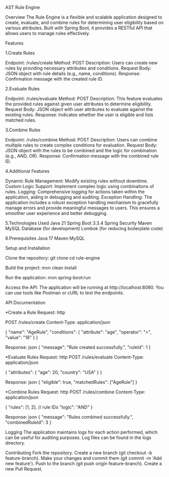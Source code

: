 AST Rule Engine

Overview The Rule Engine is a flexible and scalable application designed to create, evaluate, and combine rules for determining user eligibility based on various attributes. Built with Spring Boot, it provides a RESTful API that allows users to manage rules effectively.

Features

1.Create Rules

Endpoint: /rules/create 
Method: POST 
Description: Users can create new rules by providing necessary attributes and conditions. 
Request Body: JSON object with rule details (e.g., name, conditions). Response: Confirmation message with the created rule ID.

2.Evaluate Rules 

Endpoint: /rules/evaluate 
Method: POST 
Description: This feature evaluates the provided rules against given user attributes to determine eligibility. 
Request Body: JSON object with user attributes to evaluate against the existing rules. 
Response: Indicates whether the user is eligible and lists matched rules.

3.Combine Rules 

Endpoint: /rules/combine 
Method: POST 
Description: Users can combine multiple rules to create complex conditions for evaluation. 
Request Body: JSON object with the rules to be combined and the logic for combination (e.g., AND, OR). 
Response: Confirmation message with the combined rule ID.

4.Additional Features

Dynamic Rule Management: Modify existing rules without downtime. 
Custom Logic Support: Implement complex logic using combinations of rules. 
Logging: Comprehensive logging for actions taken within the application, aiding in debugging and auditing.
Exception Handling: The application includes a robust exception handling mechanism to gracefully manage errors and provide meaningful messages to users. This ensures a smoother user experience and better debugging.

5.Technologies Used 
Java 21 
Spring Boot 3.3.4 
Spring Security 
Maven 
MySQL Database (for development) 
Lombok (for reducing boilerplate code)

6.Prerequisites 
Java 17 
Maven 
MySQL

Setup and Installation 

Clone the repository:
git clone <repository-url>
cd rule-engine

Build the project:
mvn clean install


Run the application:
mvn spring-boot:run
 
Access the API: The application will be running at http://localhost:8080. You can use tools like Postman or cURL to test the endpoints.

API Documentation

*Create a Rule Request: http 

POST /rules/create
Content-Type: application/json

{
    "name": "AgeRule",
    "conditions": {
        "attribute": "age",
        "operator": ">",
        "value": "18"
    }
}

Response: json 
{
    "message": "Rule created successfully.",
    "ruleId": 1
}


*Evaluate Rules Request: http
POST /rules/evaluate
Content-Type: application/json

{
    "attributes": {
        "age": 20,
        "country": "USA"
    }
}


Response: 
json 
{
    "eligible": true,
    "matchedRules": ["AgeRule"]
}


*Combine Rules Request: http 
POST /rules/combine
Content-Type: application/json

{
    "rules": [1, 2],  // rule IDs
    "logic": "AND"
}


Response: json 
{
    "message": "Rules combined successfully.",
    "combinedRuleId": 3
}


Logging The application maintains logs for each action performed, which can be useful for auditing purposes. Log files can be found in the logs directory.

Contributing Fork the repository. 
Create a new branch (git checkout -b feature-branch). 
Make your changes and commit them (git commit -m 'Add new feature').
Push to the branch (git push origin feature-branch). 
Create a new Pull Request.
